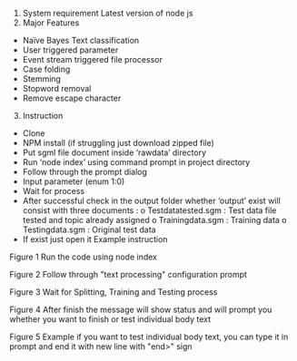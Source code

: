 1.	System requirement 
Latest version of node js
2.	Major Features
-	Naïve Bayes Text classification
-	User triggered parameter
-	Event stream triggered file processor 
-	Case folding
-	Stemming
-	Stopword removal
-	Remove escape character

3.	Instruction
- Clone 
- NPM install (if struggling just download zipped file)
-	Put sgml file document inside ‘rawdata’ directory
-	Run ‘node index’ using command prompt in project directory
-	Follow through the prompt dialog
-	Input parameter (enum 1:0)
-	Wait for process
-	After successful check in the output folder whether ‘output’ exist will consist with three documents : 
o	Testdatatested.sgm : Test data file tested and topic already assigned 
o	Trainingdata.sgm : Training data
o	Testingdata.sgm  : Original test data
-	If exist just open it
Example instruction
 
Figure 1 Run the code using node index
 
Figure 2 Follow through "text processing" configuration prompt
 
Figure 3 Wait for Splitting, Training and Testing process
 
Figure 4 After finish the message will show status and will prompt you whether you want to finish or test individual body text
 
Figure 5 Example if you want to test individual body text, you can type it in prompt and end it with new line with "end>" sign
